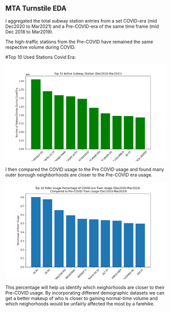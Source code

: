 ## MTA Turnstile EDA

I aggregated the total subway station entries from a set COVID-era (mid Dec2020 to Mar2021) and a Pre-COVID-era of the same time frame (mid Dec 2018 to Mar2019).

The high-traffic stations from the Pre-COVID have remained the same respective volume during COVID. 


#Top 10 Used Stations Covid Era:

![](COVIDEraUsage.png)









I then compared the COVID usage to the Pre COVID usage and found many outer borough 
neighborhoods are closer to the Pre-COVID era usage. 

![](RiderPercentage.png)






This percentage will help us identify which neighorhoods are closer to their Pre-COVID usage. By incorporating different demographic datasets we can get a better makeup of who is closer to gaining normal-time volume and which neighorhoods would be unfairly affected the most by a farehike.
